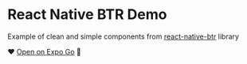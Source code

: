 # React Native BTR Demo

Example of clean and simple components from [react-native-btr](https://www.npmjs.com/package/react-native-btr) library

:heart: [Open on Expo Go](https://expo.io/@thakurballary/react-native-btr-demo) :iphone:

